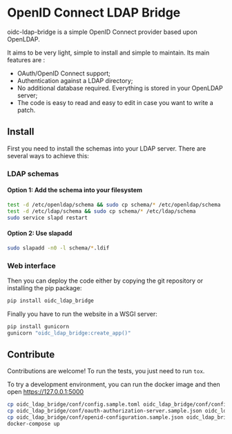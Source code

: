 # OpenID Connect LDAP Bridge

oidc-ldap-bridge is a simple OpenID Connect provider based upon OpenLDAP.

It aims to be very light, simple to install and simple to maintain. Its main features are :
- OAuth/OpenID Connect support;
- Authentication against a LDAP directory;
- No additional database required. Everything is stored in your OpenLDAP server;
- The code is easy to read and easy to edit in case you want to write a patch.

## Install

First you need to install the schemas into your LDAP server. There are several ways to achieve this:

### LDAP schemas

#### Option 1: Add the schema into your filesystem

```bash
test -d /etc/openldap/schema && sudo cp schema/* /etc/openldap/schema
test -d /etc/ldap/schema && sudo cp schema/* /etc/ldap/schema
sudo service slapd restart
```

#### Option 2: Use slapadd

```bash
sudo slapadd -n0 -l schema/*.ldif
```

### Web interface

Then you can deploy the code either by copying the git repository or installing the pip package:

```bash
pip install oidc_ldap_bridge
```

Finally you have to run the website in a WSGI server:

```bash
pip install gunicorn
gunicorn "oidc_ldap_bridge:create_app()"
```

## Contribute

Contributions are welcome!
To run the tests, you just need to run `tox`.

To try a development environment, you can run the docker image and then open https://127.0.0.1:5000

```bash
cp oidc_ldap_bridge/conf/config.sample.toml oidc_ldap_bridge/conf/config.toml
cp oidc_ldap_bridge/conf/oauth-authorization-server.sample.json oidc_ldap_bridge/conf/oauth-authorization-server.json
cp oidc_ldap_bridge/conf/openid-configuration.sample.json oidc_ldap_bridge/conf/openid-configuration.json
docker-compose up
```

